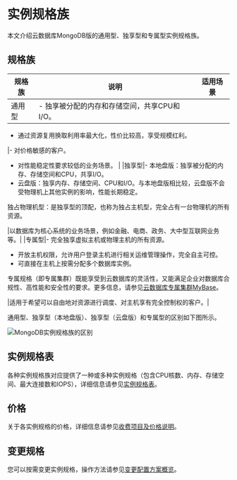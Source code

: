 # 实例规格族

本文介绍云数据库MongoDB版的通用型、独享型和专属型实例规格族。

## 规格族

|规格族|说明|适用场景|
|---|--|----|
|通用型|-   独享被分配的内存和存储空间，共享CPU和I/O。
-   通过资源复用换取利用率最大化，性价比较高，享受规模红利。

|-   对价格敏感的客户。
-   对性能稳定性要求较低的业务场景。 |
|独享型|-   本地盘版：独享被分配的内存、存储空间和CPU，共享I/O。
-   云盘版：独享内存、存储空间、CPU和I/O。与本地盘版相比较，云盘版不会受物理机上其他实例的影响，性能长期稳定。

独占物理机型：是独享型的顶配，也称为独占主机型，完全占有一台物理机的所有资源。

|以数据库为核心系统的业务场景，例如金融、电商、政务、大中型互联网业务等。|
|专属型|-   完全独享虚拟主机或物理主机的所有资源。
-   开放主机权限，允许用户登录主机进行相关运维管理操作，完全自主可控。
-   可直接在主机上按需分配多个数据库实例。

专属规格（即专属集群）既能享受到云数据库的灵活性，又能满足企业对数据库合规性、高性能和安全性的要求。更多信息，请参见[云数据库专属集群MyBase]()。

|适用于希望可以自由地对资源进行调度、对主机享有完全控制权的客户。|

通用型、独享型（本地盘版）、独享型（云盘版）和专属型的区别如下图所示。

![MongoDB实例规格族的区别](https://static-aliyun-doc.oss-accelerate.aliyuncs.com/assets/img/zh-CN/8588069161/p268304.png)

## 实例规格表

各种实例规格族对应提供了一种或多种实例规格（包含CPU核数、内存、存储空间、最大连接数和IOPS），详细信息请参见[实例规格表](/cn.zh-CN/产品简介/实例规格表.md)。

## 价格

关于各实例规格的价格，详细信息请参见[收费项目及价格说明](/cn.zh-CN/产品定价/收费项目及价格说明.md)。

## 变更规格

您可以按需变更实例规格，操作方法请参见[变更配置方案概览](/cn.zh-CN/用户指南/实例管理/变更实例配置/变更配置方案概览.md)。

